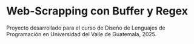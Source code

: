 # Web-Scrapping con Buffer y Regex

Proyecto desarrollado para el curso de Diseño de Lenguajes de Programación en Universidad del Valle de Guatemala, 2025.
